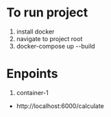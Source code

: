 # To run project 

1. install docker 
2. navigate to project root
3. docker-compose up --build

# Enpoints

1. container-1
  - http://localhost:6000/calculate